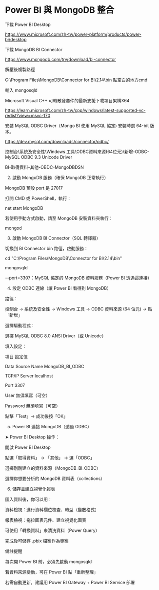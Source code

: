 # Power BI 與 MongoDB 整合

下載 Power BI Desktop

https://www.microsoft.com/zh-tw/power-platform/products/power-bi/desktop

下載 MongoDB BI Connector

https://www.mongodb.com/try/download/bi-connector

解壓後複製路徑

C:\Program Files\MongoDB\Connector for BI\2.14\bin 點空白的地方cmd

輸入 mongosqld 

<port-3307>

Microsoft Visual C++ 可轉散發套件的最新支援下載項目架構X64

https://learn.microsoft.com/zh-tw/cpp/windows/latest-supported-vc-redist?view=msvc-170

安裝 MySQL ODBC Driver（Mongo BI 使用 MySQL 協定) 安裝時選 64-bit 版本。

<port-3306>

https://dev.mysql.com/downloads/connector/odbc/

控制台\系統及安全性\Windows 工具\ODBC資料來源(64位元)\新增-ODBC-MySQL ODBC 9.3 Unicode Driver

BI-取得資料-其他-OBDC-MongoDBDSN

2. 啟動 MongoDB 服務（確保 MongoDB 正常執行）

MongoDB 預設 port 是 27017

打開 CMD 或 PowerShell，執行：

net start MongoDB

若使用手動方式啟動，請至 MongoDB 安裝資料夾執行：

mongod

3. 啟動 MongoDB BI Connector（SQL 轉譯器）
   
切換到 BI Connector bin 路徑，啟動服務：

cd "C:\Program Files\MongoDB\Connector for BI\2.14\bin"

mongosqld

--port=3307：MySQL 協定的 MongoDB 資料服務（Power BI 透過這連接）

4. 設定 ODBC 連線（讓 Power BI 看得到 MongoDB）
    
路徑：

控制台 → 系統及安全性 → Windows 工具 → ODBC 資料來源 (64 位元) → 點「新增」

選擇驅動程式：

選擇 MySQL ODBC 8.0 ANSI Driver（或 Unicode）

填入設定：

項目	設定值

Data Source Name	MongoDB_BI_ODBC

TCP/IP Server	localhost

Port	3307

User	無須填寫（可空）

Password	無須填寫（可空）

點擊「Test」→ 成功後按「OK」

5. Power BI 連接 MongoDB（透過 ODBC）

➤ Power BI Desktop 操作：

開啟 Power BI Desktop

點選「取得資料」 → 「其他」 → 選「ODBC」

選擇剛剛建立的資料來源（MongoDB_BI_ODBC）

選擇你想要分析的 MongoDB 資料表（collections）

6. 儲存並建立視覺化報表

匯入資料後，你可以用：

資料檢視：進行資料欄位檢查、轉型（變數格式）

報表檢視：拖拉圖表元件、建立視覺化圖表

可使用「轉換資料」來清洗資料（Power Query）

完成後可儲存 .pbix 檔案作為專案

備註提醒

每次開 Power BI 前，必須先啟動 mongosqld

若資料來源變動，可在 Power BI 點「重新整理」

若需自動更新，建議用 Power BI Gateway + Power BI Service 部署
